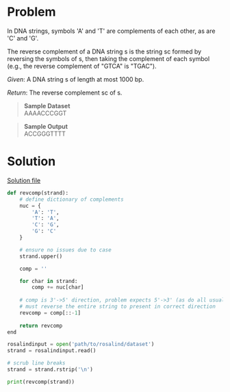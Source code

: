 # Problem
In DNA strings, symbols 'A' and 'T' are complements of each other, as are 'C' and 'G'.

The reverse complement of a DNA string s is the string sc formed by reversing the symbols of s, then taking the complement of each symbol (e.g., the reverse complement of "GTCA" is "TGAC").

*Given*: A DNA string s of length at most 1000 bp.

*Return*: The reverse complement sc of s.

> __Sample Dataset__  
> AAAACCCGGT

> __Sample Output__  
> ACCGGGTTTT

# Solution

[Solution file](solution3.py)

```python
def revcomp(strand):
	# define dictionary of complements
    nuc = {
        'A': 'T',
        'T': 'A',
        'C': 'G',
        'G': 'C'
    }

	# ensure no issues due to case
    strand.upper()

    comp = ''

    for char in strand:
        comp += nuc[char]
	
	# comp is 3'->5' direction, problem expects 5'->3' (as do all usual genomics questions)
	# must reverse the entire string to present in correct direction
    revcomp = comp[::-1]
	
    return revcomp
end

rosalindinput = open('path/to/rosalind/dataset')
strand = rosalindinput.read()

# scrub line breaks
strand = strand.rstrip('\n')

print(revcomp(strand))
```
